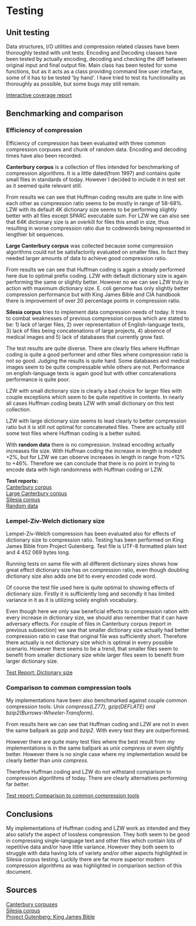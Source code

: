 # Testing

## Unit testing
Data structures, I/O utilities and compression related classes have been thoroughly tested with unit tests. Encoding and Decoding classes have been tested by actually encoding, decoding and checking the diff between original input and final output file. Main class has been tested for some functions, but as it acts as a class providing command line user interface, some of it has to be tested 'by hand'. I have tried to test its functionality as thoroughly as possible, but some bugs may still remain.

[Interactive coverage report](https://codecov.io/gh/akiutoslahti/compresch)

## Benchmarking and comparison
### Efficiency of compression
Efficiency of compression has been evaluated with three common compression corpuses and chunk of random data. Encoding and decoding times have also been recorded.

**Canterbury corpus** is a collection of files intended for benchmarking of compression algorithms. It is a little dated(from 1997) and contains quite small files in standards of today. However I decided to include it in test set as it seemed quite relevant still.

From results we can see that Huffman coding results are quite in line with each other as compression ratio seems to be mostly in range of 58-68%. LZW with its default 4K dictionary size seems to be performing slightly better with all files except SPARC executable *sum*. For LZW we can also see that 64K dictionary size is an overkill for files this small in size, thus resulting in worse compression ratio due to codewords being represented in lengthier bit sequences.

**Large Canterbury corpus** was collected because some compression algorithms could not be satisfactorily evaluated on smaller files. In fact they needed larger amounts of data to achieve good compression ratio.

From results we can see that Huffman coding is again a steady performed here due to optimal prefix coding. LZW with default dictionary size is again performing the same or slightly better. However no we can see LZW truly in action with maximum dictionary size. E. coli genome has only slightly better compression performance but with King James Bible and CIA handbook there is improvement of over 20 percentage points in compression ratio.

**Silesia corpus** tries to implement data compression needs of today. It tries to combat weaknesses of previous compression corpus which are stated to be: 1) lack of larger files, 2) over representation of English-language texts, 3) lack of files being concatenations of large projects, 4) absence of medical images and 5) lack of databases that currently grow fast.

The test results are quite diverse. There are clearly files where Huffman coding is quite a good performer and other files where compression ratio is not so good. Judging the results is quite hard. Some databases and medical images seem to be quite compressable while others are not. Performance on english-language texts is again good but with other concatenations performance is quite poor.

LZW with small dictionary size is clearly a bad choice for larger files with couple exceptions which seem to be quite repetitive in contents. In nearly all cases Huffman coding beats LZW with small dictionary on this test collection. 

LZW with large dictionary size seems to lead clearly to better compression ratio but it is still not optimal for concatenated files. There are actually still some test files where Huffman coding is a better suited.

With **random data** there is no compression. Instead encoding actually increases file size. With Huffman coding the increase in length is modest +2%, but for LZW we can observe increases in length in range from +12% to +46%. Therefore we can conclude that there is no point in trying to encode data with high randomness with Huffman coding or LZW.

**Test reports:**  
[Canterbury corpus](performancetests/canterbury.md)  
[Large Canterbury corpus](performancetests/canterbury-large.md)  
[Silesia corpus](performancetests/silesia.md)  
[Random data](performancetests/random.md)

### Lempel-Ziv-Welch dictionary size
Lempel-Ziv-Welch compression has been evaluated also for effects of dictionary size to compression ratio. Testing has been performed on King James Bible from Project Gutenberg. Test file is UTF-8 formatted plain text and 4 452 069 bytes long.

Running tests on same file with all different dictionary sizes shows how great effect dictionary size has on compression ratio, even though doubling dictionary size also adds one bit to every encoded code word. 

Of course the test file used here is quite optimal to showing effects of dictionary size. Firstly it is sufficiently long and secondly it has limited variance in it as it is utilizing solely english vocabulary. 
 
Even though here we only saw beneficial effects to compression ration with every increase in dictionary size, we should also remember that it can have adversary effects. For couple of files in Canterbury corpus (report in previous subsection) we saw that smaller dictionary size actually had better compression ratio in case that original file was sufficiently short. Therefore there actually is not dictionary size which is optimal in every possible scenario. However there seems to be a trend, that smaller files seem to benefit from smaller dictionary size while larger files seem to benefit from larger dictionary size.
 
[Test Report: Dictionary size](performancetests/bible.md)

### Comparison to common compression tools
My implementations have been also benchmarked against couple common compression tools: *Unix compress(LZ77), gzip(DEFLATE) and bzip2(Burrows-Wheeler-Transform)*.

From results here we can see that Huffman coding and LZW are not in even the same ballpark as *gzip* and *bzip2*. With every test they are outperformed.

However there are quite many test files where the best result from my implementations is in the same ballpark as *unix compress* or even slightly better. However there is no single case where my implementation would be clearly better than *unix compress*.

Therefore Huffman coding and LZW do not withstand comparison to compression algorithms of today. There are clearly alternatives performing far better.

[Test report: Comparison to common compression tools](performancetests/comparison-to-other-tools.md)

## Conclusions
My implementations of Huffman coding and LZW work as intended and they also satisfy the aspect of lossless compression. They both seem to be good in compressing single-language text and other files which contain lots of repetitive data and/or have little variance. However they both seem to struggle with data having lots of variety and/or other aspects highlighted in Silesia corpus testing. Luckily there are far more superior modern compression algorithms as was highlighted in comparison section of this document.

## Sources
[Canterbury corpuses](http://corpus.canterbury.ac.nz/)  
[Silesia corpus](http://sun.aei.polsl.pl/~sdeor/index.php?page=silesia)  
[Project Gutenberg: King James Bible](http://www.gutenberg.org/ebooks/10)
